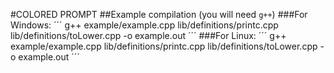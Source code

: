 #COLORED PROMPT
##Example compilation (you will need `g++`)
###For Windows:
´´´
g++ example/example.cpp lib/definitions/printc.cpp lib/definitions/toLower.cpp -o example.out 
´´´
###For Linux:
´´´
g++ example/example.cpp lib/definitions/printc.cpp lib/definitions/toLower.cpp -o example.out 
´´´
